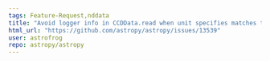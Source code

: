 ```yaml
---
tags: Feature-Request,nddata
title: "Avoid logger info in CCDData.read when unit specifies matches that in FITS file"
html_url: "https://github.com/astropy/astropy/issues/13539"
user: astrofrog
repo: astropy/astropy
---
```


